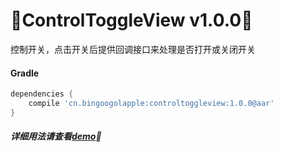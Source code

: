 :running:ControlToggleView v1.0.0:running:
============
控制开关，点击开关后提供回调接口来处理是否打开或关闭开关

#### Gradle

```groovy
dependencies {
    compile 'cn.bingoogolapple:controltoggleview:1.0.0@aar'
}
```

##### 详细用法请查看[demo](https://github.com/bingoogolapple/ControlToggleView/tree/master/demo):feet: